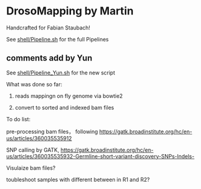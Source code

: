 # DrosoMapping by Martin

Handcrafted for Fabian Staubach!

See [shell/Pipeline.sh](shell/Pipeline.sh) for the full Pipelines


## comments add by Yun

See [shell/Pipeline_Yun.sh](shell/Pipeline_Yun.sh) for the new script


What was done so far:

1. reads mappingn on fly genome via bowtie2

2. convert to sorted and indexed bam files


To do list:

pre-processing bam files， following https://gatk.broadinstitute.org/hc/en-us/articles/360035535912

SNP calling by GATK, https://gatk.broadinstitute.org/hc/en-us/articles/360035535932-Germline-short-variant-discovery-SNPs-Indels-

Visulaize bam files?

toubleshoot samples with different between in R1 and R2?